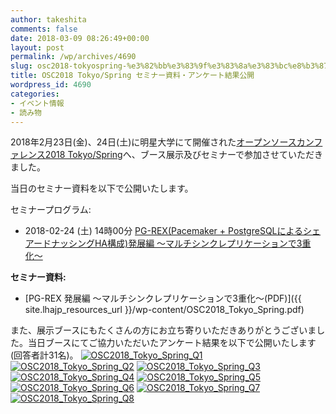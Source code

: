 ```yaml
---
author: takeshita
comments: false
date: 2018-03-09 08:26:49+00:00
layout: post
permalink: /wp/archives/4690
slug: osc2018-tokyospring-%e3%82%bb%e3%83%9f%e3%83%8a%e3%83%bc%e8%b3%87%e6%96%99%e3%83%bb%e3%82%a2%e3%83%b3%e3%82%b1%e3%83%bc%e3%83%88%e7%b5%90%e6%9e%9c%e5%85%ac%e9%96%8b
title: OSC2018 Tokyo/Spring セミナー資料・アンケート結果公開
wordpress_id: 4690
categories:
- イベント情報
- 読み物
---
```


2018年2月23日(金)、24日(土)に明星大学にて開催された[オープンソースカンファレンス2018 Tokyo/Spring](https://www.ospn.jp/osc2018-spring/)へ、ブース展示及びセミナーで参加させていただきました。

当日のセミナー資料を以下で公開いたします。

セミナープログラム:



	
  * 2018-02-24 (土) 14時00分 [PG-REX(Pacemaker + PostgreSQLによるシェアードナッシングHA構成)発展編 〜マルチシンクレプリケーションで3重化〜 ](https://www.ospn.jp/osc2018-spring/modules/eguide/event.php?eid=13)


**セミナー資料:**



	
  * [PG-REX 発展編 〜マルチシンクレプリケーションで3重化〜(PDF)]({{ site.lhajp_resources_url }}/wp-content/OSC2018_Tokyo_Spring.pdf)


また、展示ブースにもたくさんの方にお立ち寄りいただきありがとうございました。当日ブースにてご協力いただいたアンケート結果を以下で公開いたします(回答者計31名)。
[![OSC2018_Tokyo_Spring_Q1](/assets/images/wp-content/tokyo_spring1.png)](/assets/images/wp-content/tokyo_spring1.png)
[![OSC2018_Tokyo_Spring_Q2](/assets/images/wp-content/tokyo_spring2.png)](/assets/images/wp-content/tokyo_spring2.png)
[![OSC2018_Tokyo_Spring_Q3](/assets/images/wp-content/tokyo_spring3.png)](/assets/images/wp-content/tokyo_spring3.png)
[![OSC2018_Tokyo_Spring_Q4](/assets/images/wp-content/tokyo_spring4.png)](/assets/images/wp-content/tokyo_spring4.png)
[![OSC2018_Tokyo_Spring_Q5](/assets/images/wp-content/tokyo_spring5.png)](/assets/images/wp-content/tokyo_spring5.png)
[![OSC2018_Tokyo_Spring_Q6](/assets/images/wp-content/tokyo_spring6.png)](/assets/images/wp-content/tokyo_spring6.png)
[![OSC2018_Tokyo_Spring_Q7](/assets/images/wp-content/tokyo_spring7.png)](/assets/images/wp-content/tokyo_spring7.png)
[![OSC2018_Tokyo_Spring_Q8](/assets/images/wp-content/tokyo_spring8.png)](/assets/images/wp-content/tokyo_spring8.png)
